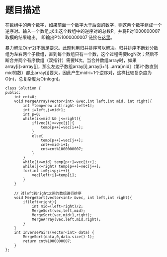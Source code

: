 # 题目描述
在数组中的两个数字，如果前面一个数字大于后面的数字，则这两个数字组成一个逆序对。输入一个数组,求出这个数组中的逆序对的总数P。并将P对1000000007取模的结果输出。 即输出P%1000000007 链接在[这里](https://www.nowcoder.com/practice/96bd6684e04a44eb80e6a68efc0ec6c5?tpId=13&tqId=11188&tPage=1&rp=1&ru=/ta/coding-interviews&qru=/ta/coding-interviews/question-ranking)。

暴力解法O(n^2)不满足要求。此题利用归并排序可以解决。归并排序不断划分数组为左右两个子数组，直到每个数组只有一个数，这个过程需要logN次；然后不断合并两个有序数组（双指针）需要N次。当合并数组array时，如果array[i]>array[j]，那么左边子数组array[i],array[i+1]...arra[mid]（第i个数直到mid的数）都比array[j]要大，因此产生mid-i+1个逆序对，这样比较复杂度为O(n)，总复杂度为O(nlogn)。
```
class Solution {
public:
    int cnt=0;
    void MergeArray(vector<int> &vec,int left,int mid, int right){
        int *temp=new int[right-left+1];
        int i=left,j=mid+1;
        int p=0;
        while(i<=mid && j<=right){
            if(vec[i]<=vec[j]){
                temp[p++]=vec[i++];
            }
            else{
                temp[p++]=vec[j++];
                cnt+=mid-i+1;
                cnt=cnt%1000000007;
            }
        }
        while(i<=mid) temp[p++]=vec[i++];
        while(j<=right) temp[p++]=vec[j++];
        for(int i=0;i<p;i++){
            vec[left+i]=temp[i];
        }
    }

    // 对left到right之间的数组进行排序
    void MergeSort(vector<int> &vec, int left,int right){
        if(left<right){
            int mid=(left+right)/2;
            MergeSort(vec,left,mid);
            MergeSort(vec,mid+1,right);
            MergeArray(vec,left,mid,right);
        }
    }
    int InversePairs(vector<int> data) {
        MergeSort(data,0,data.size()-1);
        return cnt%1000000007;
    }
};
```
